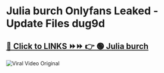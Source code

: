 
 # Julia burch Onlyfans Leaked - Update Files dug9d

## <h2><a href="https://clipsfans.com/Julia_burch&ref=git">🔗 Click to LINKS ⏩⏩ 👉 🟢 Julia burch </a></h2>

<a href="https://clipsfans.com/Julia_burch&ref=git" rel="nofollow" data-target="animated-image.originalLink"><img src="https://i.ibb.co.com/xMMVF88/686577567.gif" alt="Viral Video Original" style="max-width: 100%; display: inline-block;" data-target="animated-image.originalImage"></a>

